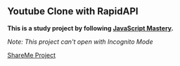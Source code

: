 ## Youtube Clone with RapidAPI

**This is a study project by following [JavaScript Mastery](https://www.youtube.com/watch?v=dyFVwXROzZk).**<br>

_Note: This project can't open with Incognito Mode_

[ShareMe Project](https://exserlotyoutubeclone.netlify.app/)
